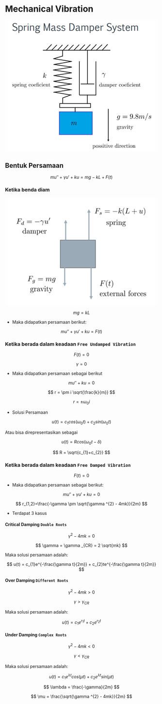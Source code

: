 # Mechanical Vibration

![](img/SpringMassDamper.png)

## Bentuk Persamaan

$$
mu'' + \gamma u' + ku = mg - kL + F(t)
$$

### Ketika benda diam

![](img/ActingForceSMD.png)

$$
mg = kL
$$

- Maka didapatkan persamaan berikut:

$$
mu'' + \gamma u' + ku = F(t)
$$

### Ketika berada dalam keadaan `Free Undamped Vibration`

$$
F(t) = 0
$$

$$
\gamma = 0
$$

- Maka didapatkan persamaan sebagai berikut

$$
mu'' + ku = 0
$$

$$
r = \pm i \sqrt{\frac{k}{m}}
$$

$$
r = \pm  \omega_{0} i
$$

- Solusi Persamaan

$$
u(t) = c_{1}cos(\omega _{0}t) + c_{2}sin(\omega _{0}t)
$$

Atau bisa direpresentasikan sebagai

$$
u(t) = Rcos(\omega _{0}t -  \delta)
$$

$$
R = \sqrt{c_{1}+c_{2}}
$$

### Ketika berada dalam keadaan `Free Damped Vibration`

$$
F(t) = 0
$$

- Maka didapatkan persamaan sebagai berikut:

$$
mu''+\gamma u' + ku = 0
$$

$$ r_{1,2}=\frac{-\gamma \pm \sqrt{\gamma ^{2} - 4mk}}{2m}
$$

- Terdapat 3 kasus

#### Critical Damping `Double Roots`

$$
\gamma ^{2} - 4mk = 0
$$

$$
\gamma = \gamma _{CR} = 2 \sqrt{mk}
$$

Maka solusi persamaan adalah:

$$
u(t) = c_{1}e^{-\frac{\gamma t}{2m}} + c_{2}te^{-\frac{\gamma t}{2m}}
$$

#### Over Damping `Different Roots`

$$
\gamma ^{2} - 4mk > 0
$$

$$
\gamma > \gamma _{CR}
$$

Maka solusi persamaan adalah:

$$
u(t) = c_{1}e^{r_{1}t} + c_{2}e^{r_{2}t}
$$

#### Under Damping `Complex Roots`

$$
\gamma ^{2} - 4mk < 0
$$

$$
\gamma < \gamma _{CR}
$$

Maka solusi persamaan adalah:

$$
u(t) = c_{1}e^{\lambda t}cos(\mu t) + c_{2}e^{\lambda t}sin(\mu t) 
$$

$$
\lambda = \frac{-\gamma}{2m}
$$

$$
\mu = \frac{\sqrt{\gamma ^{2} - 4mk}}{2m}
$$
